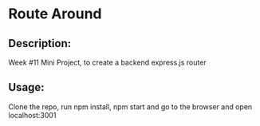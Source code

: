# Route Around

## Description:
Week #11 Mini Project, to create a backend express.js router 

## Usage:
Clone the repo, run npm install, npm start and go to the browser and open localhost:3001